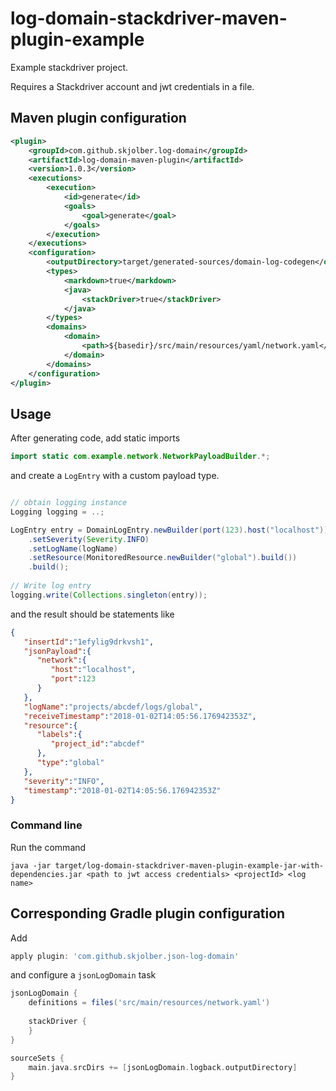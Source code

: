 # log-domain-stackdriver-maven-plugin-example
Example stackdriver project. 

Requires a Stackdriver account and jwt credentials in a file.

## Maven plugin configuration

```xml
<plugin>
    <groupId>com.github.skjolber.log-domain</groupId>
    <artifactId>log-domain-maven-plugin</artifactId>
    <version>1.0.3</version>
    <executions>
        <execution>
            <id>generate</id>
            <goals>
                <goal>generate</goal>
            </goals>
        </execution>
    </executions>
    <configuration>
        <outputDirectory>target/generated-sources/domain-log-codegen</outputDirectory>
        <types>
            <markdown>true</markdown>
            <java>
                <stackDriver>true</stackDriver>
            </java>
        </types>        
        <domains>
            <domain>
                <path>${basedir}/src/main/resources/yaml/network.yaml</path>
            </domain>
        </domains>
    </configuration>
</plugin>
```

## Usage
After generating code, add static imports


```java
import static com.example.network.NetworkPayloadBuilder.*;
```

and create a `LogEntry` with a custom payload type.

```java

// obtain logging instance
Logging logging = ..;

LogEntry entry = DomainLogEntry.newBuilder(port(123).host("localhost"))
    .setSeverity(Severity.INFO)
    .setLogName(logName)
    .setResource(MonitoredResource.newBuilder("global").build())
    .build();
    
// Write log entry
logging.write(Collections.singleton(entry));
```

and the result should be statements like

```json
{  
   "insertId":"1efylig9drkvsh1",
   "jsonPayload":{  
      "network":{  
         "host":"localhost",
         "port":123
      }
   },
   "logName":"projects/abcdef/logs/global",
   "receiveTimestamp":"2018-01-02T14:05:56.176942353Z",
   "resource":{  
      "labels":{  
         "project_id":"abcdef"
      },
      "type":"global"
   },
   "severity":"INFO",
   "timestamp":"2018-01-02T14:05:56.176942353Z"
}
```

### Command line
Run the command

    java -jar target/log-domain-stackdriver-maven-plugin-example-jar-with-dependencies.jar <path to jwt access credentials> <projectId> <log name>

## Corresponding Gradle plugin configuration
Add

```groovy
apply plugin: 'com.github.skjolber.json-log-domain'
```

and configure a `jsonLogDomain` task

```groovy
jsonLogDomain { 
	definitions = files('src/main/resources/network.yaml')
	
	stackDriver {
	}
}

sourceSets {
    main.java.srcDirs += [jsonLogDomain.logback.outputDirectory]
}
```


